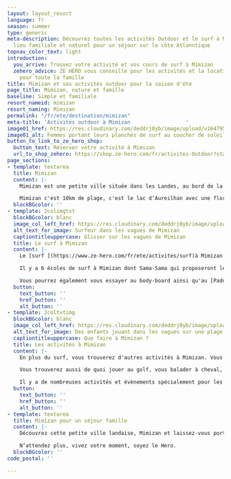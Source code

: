 ```yaml
---
layout: layout_resort
language: fr
season: summer
type: generic
meta-description: Découvrez toutes les activités Outdoor et le surf à Mimizan. Un
  lieu familiale et naturel pour un séjour sur la côte Atlanntique
topnav_color_text: light
introduction:
  you_arrive: Trouvez votre activité et vos cours de surf à Mimizan
  zehero_advice: ZE HERO vous conseille pour les activités et la location des équipements
    pour toute la famille
title: Mimizan et ses activités outdoor pour la saison d'été
page_title: Mimizan, nature et famille
baseline: Simple et familiale
resort_nameid: mimizan
resort_naming: Mimizan
permalink: "/fr/ete/destination/mimizan"
meta-title: 'Activités outdoor à Mimizan                  '
image01_href: https://res.cloudinary.com/deddrj0yb/image/upload/v1647959887/website/resorts/Mimizan/pieter-de-malsche-FegcrLoYH9g-unsplash.jpg
image01_alt: Femmes portant leurs planches de surf au coucher de soleil vers Mimizan
button_to_link_to_ze_hero_shop:
  button_text: Réserver votre activité à Mimizan
  url_to_shop_zehero: https://shop.ze-hero.com/fr/activites-Outdoor?station=Mimizan&calessonstype=all&catypegenderlistsummer=all&calessonsactivitytype=all&start-date=
page_sections:
- template: textarea
  title: Mimizan
  content: |-
    Mimizan est une petite ville située dans les Landes, au bord de la côte Atlantique. Un lieu au charme landais pour un séjour familial, calme et dans une nature d'exception.

    Mimizan c'est 10km de plage, c'est le lac d’Aureilhan avec une flore incroyable, c'est également le courant le Mimizan ainsi que la réserve biologique de Malloueyre. Un concentré de nature entre océan, dune, lac, marais, forêts pour un environnement préservé. Vous trouverez un patrimoine culturel et naturel important.
  blockBGcolor: ''
- template: 2colimgtxt
  blockBGcolor: blanc
  image_col_left_href: https://res.cloudinary.com/deddrj0yb/image/upload/v1647959774/website/resorts/Mimizan/thibault-debaene-roKhOJg3EKM-unsplash.jpg
  alt_text_for_image: Surfeur dans les vagues de Mimizan
  captiontitleuppercase: Glisser sur les vagues de Mimizan
  title: Le surf à Mimizan
  content: |-
    Le [surf ](https://www.ze-hero.com/fr/ete/activites/surf)à Mimizan est une activité très pratiquée tout comme le long de la côte landaise. Un lieu où le surf prospère depuis bien longtemps avec de nombreux champions de Surf et de Bodyboard. Vous y trouverez des vagues idéales pour débuter et également pour vous perfectionner. Avec 10km de plage, vous allez trouver de nombreux spots parfaits pour surfer. Toute l'année les vagues offrent des conditions idéales pour surfer, pour tous les niveaux. Vous pourrez surfer à la plage de la Garluche, du centre-ville, de la corniche, de l’Espécier. Pour les personnes désirant trouver les spots secrets, les spots pour les plus aguerris, il faudra alors marcher quelques minutes sur la plage.

    Il y a 6 écoles de surf à Mimizan dont Sama-Sama qui proposeront leurs cours. Vous pourrez prendre des cours collectifs ainsi que des cours privés afin de débuter, d’apprendre, de progresser et de vous perfectionner dans le surf. C’est l’endroit idéal pour débuter et prendre ses 1er vagues. Partez avec un moniteur de surf à l'eau, que ce soit pour un cours ou un stage de plusieurs jours. Ouvert à tous, découvrez les sensations et les joies du surf à Mimizan.

    Vous pourrez également vous essayer au body-board ainsi qu'au [Paddle board](https://www.ze-hero.com/fr/ete/activites/paddle). En plus des écoles de surf de Mimizan, vous pourrez également louer votre planche de surf ainsi qu'une combinaison de surf.
  button:
    text_button: ''
    href_button: ''
    alt_button: ''
- template: 2coltxtimg
  blockBGcolor: blanc
  image_col_left_href: https://res.cloudinary.com/deddrj0yb/image/upload/v1647959793/website/resorts/Mimizan/omar-sotillo-franco-1YDGZJ4O6s0-unsplash.jpg
  alt_text_for_image: Des enfants jouant dans les vagues sur une plage de Mimizan
  captiontitleuppercase: Que faire à Mimizan ?
  title: Les activités à Mimizan
  content: |-
    En plus du surf, vous trouverez d'autres activités à Mimizan. Vous allez pouvoir louer un [vélo ](https://www.ze-hero.com/fr/ete/activites/velo-de-route)et emprunter la piste cyclable Vélodysée® afin de vous plonger dans les forêts et découvrir au fil des kilomètres une multitude de paysages. Partez aussi en [VTT ](https://www.ze-hero.com/fr/ete/activites/vtt)sur différents sentiers rouler à travers les pins maritimes. Vous pourrez également emprunter de nombreux chemins de randonnées et découvrir le bord du lac de Mallouheyre. Sur ce même lac, vous pourrez louer un paddle ou une pirogue hawaïenne et naviguer sur l'eau douce ainsi que du canoë et de la voile.

    Vous trouverez aussi de quoi jouer au golf, vous balader à cheval, de la marche aquatique, du [yoga ](https://www.ze-hero.com/fr/ete/activite/yoga)et bien d’autres.

    Il y a de nombreuses activités et évènements spécialement pour les enfants. Mimizan sera pour vous un séjour sportif idéal en famille, pour découvrir les Landes dans un cadre naturel et paisible.
  button:
    text_button: ''
    href_button: ''
    alt_button: ''
- template: textarea
  title: Mimizan pour un séjour famille
  content: |-
    Découvrez cette petite ville landaise, Mimizan et laissez-vous porter par sa tranquillité, sa nature préservée et son calme. En famille, entre amis, en couple, vous découvrirez de nombreuses activités outdoor, vous pourrez profiter des plages, des forêts, des sentiers et du soleil de la côte Atlantique.

    N’attendez plus, vivez votre moment, soyez le Hero.
  blockBGcolor: ''
code_postal: ''

---
```

